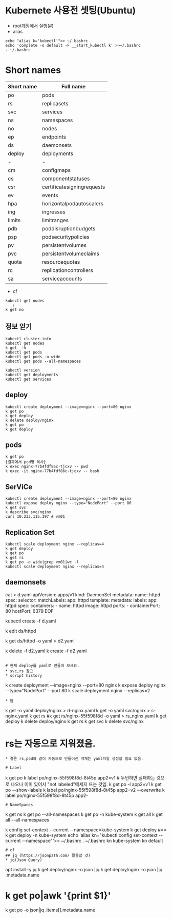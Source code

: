 # Kubernete 사용전 셋팅(Ubuntu)
* root계정에서 실행(#)
* alias 
```
echo "alias k='kubectl'">> ~/.bashrc
echo 'complete -o default -F __start_kubectl k' >>~/.bashrc
. ~/.bashrc
```
# Short names
| Short name    |Full name                  |
|---------------|---------------------------|
| po            |pods                       |
| rs            |replicasets                |
| svc           |services                   |
| ns            |namespaces                 |
| no            |nodes                      |
| ep            |endpoints                  |
| ds            |daemonsets                 |
| deploy        |deployments                |
| -             | -                         |
| cm            |configmaps                 |
| cs            |componentstatuses          |
| csr           |certificatesigningrequests |
| ev            |events                     |
| hpa           |horizontalpodautoscalers   |
| ing           |ingresses                  |
| limits        |limitranges                |
| pdb           |poddisruptionbudgets       |
| psp           |podsecuritypolicies        |
| pv            |persistentvolumes          |
| pvc           |persistentvolumeclaims     |
| quota         |resourcequotas             |
| rc            |replicationcontrollers     |
| sa            |serviceaccounts            |

* cf
```
kubectl get nodes
   ↓
k get no
```

## 정보 얻기
```
kubectl cluster-info
kubectl get nodes
k get  -h
kubectl get pods
kubectl get pods -o wide
kubectl get pods --all-namespaces

kubectl version
kubectl get deployments
kubectl get services
```

## deploy
```
kubectl create deployment --image=nginx --port=80 nginx
k get po
k get deploy
k delete deploy/nginx
k get po
k get deploy
```

## pods
```
k get po
{결과에서 pod명 복사}
k exec nginx-77b4fdf86c-tjcxv -- pwd
k exec -it nginx-77b4fdf86c-tjcxv -- bash
```

## SerViCe
```
kubectl create deployment --image=nginx --port=80 nginx
kubectl expose deploy nginx --type="NodePort" --port 80
k get svc
k describe svc/nginx
curl 10.233.115.197 # vm01
```
## Replication Set
```
kubectl scale deployment nginx --replicas=4
k get deploy
k get po
k get rs
k get po -o wide|grep vm01|wc -l
kubectl scale deployment nginx --replicas=4
```
## daemonsets
cat <<EOF> d.yaml
apiVersion: apps/v1
kind: DaemonSet
metadata:
  name: httpd
spec:
  selector:
    matchLabels:
      app: httpd
  template:
    metadata:
      labels:
        app: httpd
    spec:
      containers:
      - name: httpd
        image: httpd
        ports:
        - containerPort: 80
          hostPort: 6379
EOF

kubectl create -f d.yaml

k edit ds/httpd

k get ds/httpd -o yaml > d2.yaml

k delete -f d2.yaml
k create -f d2.yaml
```

# 현재 deploy를 yaml로 만들어 보세요.
* svc,rs 참고
* script history
```
k create deployment --image=nginx --port=80 nginx
k expose deploy nginx --type="NodePort" --port 80
k scale deployment nginx --replicas=2
``` 
* 답
```
k get -o yaml deploy/nginx > d-nginx.yaml
k get -o yaml svc/nginx > s-nginx.yaml
k get rs
#k get rs/nginx-55f598f8d -o yaml > rs_nginx.yaml
k get deploy
k delete deploy/nginx
k get rs
k get svc
k delete svc/nginx
# rs는 자동으로 지워졌음.
```
* 결론 rs,pod와 같이 자동으로 만들어진 객체는 yaml파일 생성할 필요 없음.

# Label
```
k get po
k label po/nginx-55f598f8d-8t45p app2=v1 # 두번하면 실패하는 것으로 나오나 이미 있어서 "not labeled"메세지 뜨는 것임.
k get po -l app2=v1
k get po --show-labels
k label po/nginx-55f598f8d-8t45p app2=v2  --overwrite
k label po/nginx-55f598f8d-8t45p app2-
```
# NameSpaces
```
k get ns
k get po --all-namespaces
k get po -n kube-system
k get all 
k get all --all-namespaces

k config set-context  --current --namespace=kube-system
k get deploy #== k get deploy -n kube-system
echo 'alias kn="kubectl config set-context  --current --namespace"'>> ~/.bashrc
. ~/.bashrc
kn kube-system
kn default
```
# cf
## jq (https://jsonpath.com/ 활용할 것)
* jq(Json Query)
```
apt install -y jq
k get deploy/nginx -o json |jq 
k get deploy/nginx -o json |jq .metadata.name
# k get po|awk '{print $1}'
k get po -o json|jq .items[].metadata.name
```
